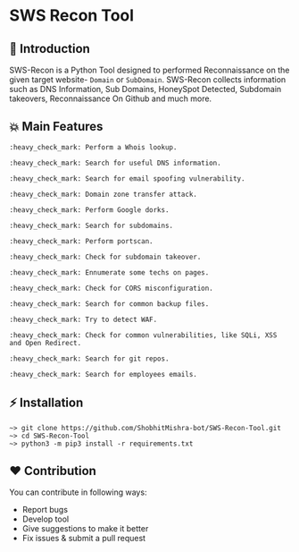 # SWS Recon Tool	

##  📌 Introduction
SWS-Recon is a Python Tool designed to performed Reconnaissance on the given target website- `Domain` or `SubDomain`. SWS-Recon collects information such as DNS Information, Sub Domains, HoneySpot Detected, Subdomain takeovers, Reconnaissance On Github and much more.

## 💥 Main Features
```
:heavy_check_mark: Perform a Whois lookup.

:heavy_check_mark: Search for useful DNS information.

:heavy_check_mark: Search for email spoofing vulnerability.

:heavy_check_mark: Domain zone transfer attack.

:heavy_check_mark: Perform Google dorks.

:heavy_check_mark: Search for subdomains.

:heavy_check_mark: Perform portscan.

:heavy_check_mark: Check for subdomain takeover.

:heavy_check_mark: Ennumerate some techs on pages.

:heavy_check_mark: Check for CORS misconfiguration.

:heavy_check_mark: Search for common backup files.

:heavy_check_mark: Try to detect WAF.

:heavy_check_mark: Check for common vulnerabilities, like SQLi, XSS and Open Redirect.

:heavy_check_mark: Search for git repos.

:heavy_check_mark: Search for employees emails.
```
## ⚡ Installation
```
~> git clone https://github.com/ShobhitMishra-bot/SWS-Recon-Tool.git
~> cd SWS-Recon-Tool
~> python3 -m pip3 install -r requirements.txt
```
## ❤️ Contribution
You can contribute in following ways:

- Report bugs
- Develop tool
- Give suggestions to make it better
- Fix issues & submit a pull request

